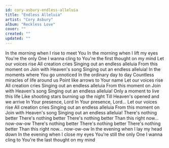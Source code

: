 ```yaml
---
id: cory-asbury-endless-alleluia
title: "Endless Alleluia"
artist: "Cory Asbury"
album: "Reckless Love"
cover: ""
created: ""
updated: ""
---
```


In the morning when I rise to meet You
In the morning when I lift my eyes
You're the only One I wanna cling to
You're the first thought on my mind
Let our voices rise
All creation cries
Singing out an endless alleluia
From this moment on
Join with Heaven's song
Singing out an endless alleluia!
In the moments where You go unnoticed
In the ordinary day to day
Countless miracles of life around us
Point like arrows to Your name
Let our voices rise
All creation cries
Singing out an endless alleluia
From this moment on
Join with Heaven's song
Singing out an endless alleluia!
Only a moment to live this life
Like shooting stars burning up the night
Till Heaven's opened and we arrive
In Your presence, Lord
In Your presence, Lord...
Let our voices rise
All creation cries
Singing out an endless alleluia
From this moment on
Join with Heaven's song
Singing out an endless alleluia!
There's nothing better
There's nothing better
There's nothing better
Than this right now... now-ow-ow
There's nothing better
There's nothing better
There's nothing better
Than this right now... now-ow-ow
In the evening when I lay my head down
In the evening when I close my eyes
You're still the only One I wanna cling to
You're the last thought on my mind